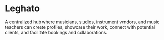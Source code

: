 # Leghato
A centralized hub where musicians, studios, instrument vendors, and music teachers can create profiles, showcase their work, connect with potential clients, and facilitate bookings and collaborations.

